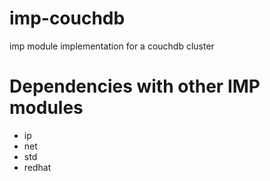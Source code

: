 imp-couchdb
===========

imp module implementation for a couchdb cluster

Dependencies with other IMP modules
===================================

* ip
* net
* std
* redhat
